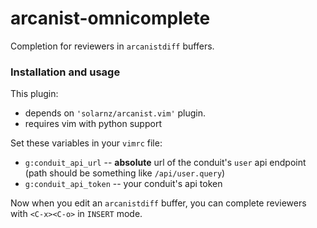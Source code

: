 # arcanist-omnicomplete

Completion for reviewers in `arcanistdiff` buffers.

### Installation and usage

This plugin:

- depends on `'solarnz/arcanist.vim'` plugin.
- requires vim with python support

Set these variables in your `vimrc` file:

- `g:conduit_api_url` -- **absolute** url of the conduit's `user` api endpoint
   (path should be something like `/api/user.query`)
- `g:conduit_api_token` -- your conduit's api token

Now when you edit an `arcanistdiff` buffer, you can complete reviewers with
`<C-x><C-o>` in `INSERT` mode.
